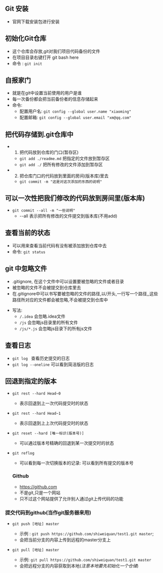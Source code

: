 ## Git 安装
- 官网下载安装包进行安装

## 初始化Git仓库
 - 这个仓库会存放,git对我们项目代码备份的文件
 - 在项目目录右键打开 git bash here
 - 命令 : `git init`


 ## 自报家门
 - 就是在git中设置当前使用的用户是谁
 - 每一次备份都会把当前备份者的信息存储起来 
 - 命令:
   + 配置用户名: `git config --global user.name "xiaoming"`
   + 配置邮箱: `git config --global user.email "xm@qq.com"`


## 把代码存储到.git仓库中
- 1. 把代码放到仓库的门口(暂存区)
  + `git add ./readme.md` 把指定的文件放到暂存区
  + `git add ./` 把所有修改的文件添加到暂存区
- 2. 把仓库门口的代码放到里面的房间(版本库)里去
  + `git commit -m "这是对这次添加的东西的说明"`
## 可以一次性把我们修改的代码放到房间里(版本库)
  - `git commit --all -m "一些说明"`
    + --all 表示把所有修改的文件提交到版本库(不用add)  
## 查看当前的状态
- 可以用来查看当前代码有没有被添加放到仓库中去
- 命令: `git status`

## git 中忽略文件
- .gitignore, 在这个文件中可以设置要被忽略的文件或者目录
- 被忽略的文件不会被提交到仓库里去
- 在.gitignore中可以书写要被忽略的文件的路径,以/开头,一行写一个路径,,这些路径所对应的文件都会被忽略,不会被提交到仓库中
+ 写法:
     * `/.idea` 会忽略.idea文件
     * `/js` 会忽略js目录里的所有文件
     * `/js/*.js` 会忽略js目录下的所有js文件

 ## 查看日志
  - `git log ` 查看历史提交的日志
  - `git log --oneline` 可以看到简洁版的日志

## 回退到指定的版本
- `git rest --hard Head~0`
   + 表示回退到上一次代码提交时的状态
- `git rest --hard Head~1`
   + 表示回退到上上次代码提交时的状态

- `git reset --hard [唯一标识(版本号)]`
	+ 可以通过版本号精确的回退到某一次提交时的状态

- `git reflog`
	+ 可以看到每一次切换版本的记录: 可以看到所有提交的版本号


	### Github
	- https://github.com
	- 不是git,只是一个网站
	- 只不过这个网站提供了允许别人通过git上传代码的功能


### 提交代码到github(当作git服务器来用)
 - `git push [地址] master`
    + 示例 : `git push https://github.com/shiweiquan/test1.git master`;
    + 会把当前分支的内容上传到远程的master分支上

- `git pull [地址] master`
	+ 示例:	 `git pull https://github.com/shiweiquan/test1.git master`
	+ 会把远程分支的内容获取到本地(*注意本地要先初始化一个仓储*)